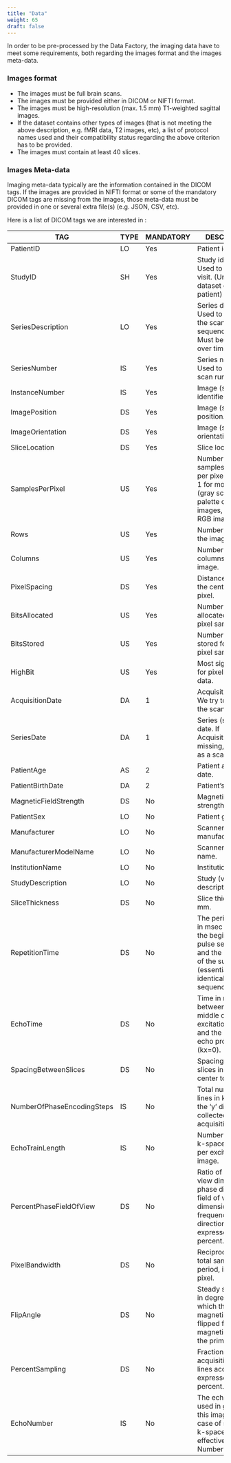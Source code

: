 ```yaml
---
title: "Data"
weight: 65
draft: false
---
```


In order to be pre-processed by the Data Factory, the imaging data have to meet some requirements, both regarding the images format and the images meta-data.

### Images format

- The images must be full brain scans.
- The images must be provided either in DICOM or NIFTI format.
- The images must be high-resolution (max. 1.5 mm) T1-weighted sagittal images.
- If the dataset contains other types of images (that is not meeting the above description, e.g. fMRI data, T2 images, etc), a list of protocol names used and their compatibility status regarding the above criterion has to be provided.
- The images must contain at least 40 slices.

### Images Meta-data

Imaging meta-data typically are the information contained in the DICOM tags. If the images are provided in NIFTI format or some of the mandatory DICOM tags are missing from the images, those meta-data must be provided in one or several extra file(s) (e.g. JSON, CSV, etc).

Here is a list of DICOM tags we are interested in :

| TAG | TYPE | MANDATORY | DESCRIPTION |
|-----|------|-----------|-------------|
| PatientID  | LO | Yes | Patient identifier. |
| StudyID | SH | Yes | Study identifier. Used to identify a visit. (Unique per dataset or per patient) |
| SeriesDescription | LO | Yes | Series description. Used to describe the scanning sequence/protocol. Must be stable over time. |
| SeriesNumber  | IS | Yes | Series number. Used to identify a scan run. |
| InstanceNumber  | IS | Yes | Image (slice) identifier.  |
| ImagePosition | DS | Yes | Image (slice) position. |
| ImageOrientation  | DS | Yes | Image (slice) orientation. |
| SliceLocation | DS | Yes | Slice location.  |
| SamplesPerPixel | US | Yes | Number of samples (planes) per pixel. Usually, 1 for monochrome (gray scale) and palette color images, or 3 for RGB images. |
| Rows  | US | Yes | Number of rows in the image.  |
| Columns | US | Yes | Number of columns in the image.  |
| PixelSpacing  | DS | Yes | Distance between the center of each pixel. |
| BitsAllocated | US | Yes | Number of bits allocated for each pixel sample. |
| BitsStored | US | Yes | Number of bits stored for each pixel sample.  |
| HighBit | US | Yes | Most significant bit for pixel sample data. |
| AcquisitionDate | DA | 1 | Acquisition date. We try to use it as the scan date. |
| SeriesDate | DA | 1 | Series (scan run) date. If AcquisitionDate is missing, we use it as a scan date.  |
| PatientAge | AS | 2 | Patient age at scan date.  |
| PatientBirthDate  | DA | 2 | Patient’s birth date. |
| MagneticFieldStrength | DS | No  | Magnetic field strength. |
| PatientSex | LO | No  | Patient gender.  |
| Manufacturer  | LO | No  | Scanner manufacturer. |
| ManufacturerModelName | LO | No  | Scanner model name. |
| InstitutionName | LO | No  | Institution name. |
| StudyDescription  | LO | No  | Study (visit) description. |
| SliceThickness  | DS | No  | Slice thickness in mm.  |
| RepetitionTime  | DS | No  | The period of time in msec between the beginning of a pulse sequence and the beginning of the succeeding (essentially identical) pulse sequence. |
| EchoTime | DS | No  | Time in ms between the middle of the excitation pulse and the peak of the echo produced (kx=0). |
| SpacingBetweenSlices | DS | No  | Spacing between slices in mm (from center to center). |
| NumberOfPhaseEncodingSteps | IS | No  | Total number of lines in k-space in the ‘y’ direction collected during acquisition.  |
| EchoTrainLength | IS | No  | Number of lines in k-space acquired per excitation per image.  |
| PercentPhaseFieldOfView | DS | No  | Ratio of field of view dimension in phase direction to field of view dimension in frequency direction, expressed as a percent. |
| PixelBandwidth  | DS | No  | Reciprocal of the total sampling period, in hertz per pixel. |
| FlipAngle  | DS | No  | Steady state angle in degrees to which the magnetic vector is flipped from the magnetic vector of the primary field.  |
| PercentSampling | DS | No  | Fraction of acquisition matrix lines acquired, expressed as a percent.  |
| EchoNumber | IS | No  | The echo number used in generating this image. In the case of segmented k-space, it is the effective Echo Number.  |
